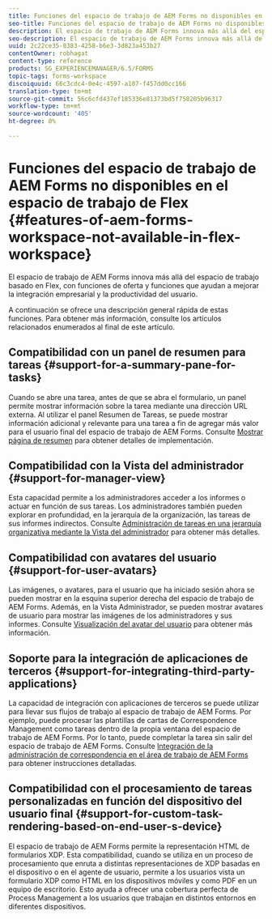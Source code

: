 ```yaml
---
title: Funciones del espacio de trabajo de AEM Forms no disponibles en el espacio de trabajo de Flex
seo-title: Funciones del espacio de trabajo de AEM Forms no disponibles en el espacio de trabajo de Flex
description: El espacio de trabajo de AEM Forms innova más allá del espacio de trabajo basado en Flex. Obtenga más información sobre las diferencias en funciones y capacidades.
seo-description: El espacio de trabajo de AEM Forms innova más allá del espacio de trabajo basado en Flex. Obtenga más información sobre las diferencias en funciones y capacidades.
uuid: 2c22ce35-8383-4258-b6e3-3d823a453b27
contentOwner: robhagat
content-type: reference
products: SG_EXPERIENCEMANAGER/6.5/FORMS
topic-tags: forms-workspace
discoiquuid: 66c3cdc4-0e4c-4597-a107-f457dd0cc166
translation-type: tm+mt
source-git-commit: 56c6cfd437ef185336e81373bd5f758205b96317
workflow-type: tm+mt
source-wordcount: '405'
ht-degree: 0%

---
```



# Funciones del espacio de trabajo de AEM Forms no disponibles en el espacio de trabajo de Flex {#features-of-aem-forms-workspace-not-available-in-flex-workspace}

El espacio de trabajo de AEM Forms innova más allá del espacio de trabajo basado en Flex, con funciones de oferta y funciones que ayudan a mejorar la integración empresarial y la productividad del usuario.

A continuación se ofrece una descripción general rápida de estas funciones. Para obtener más información, consulte los artículos relacionados enumerados al final de este artículo.

## Compatibilidad con un panel de resumen para tareas {#support-for-a-summary-pane-for-tasks}

Cuando se abre una tarea, antes de que se abra el formulario, un panel permite mostrar información sobre la tarea mediante una dirección URL externa. Al utilizar el panel Resumen de Tareas, se puede mostrar información adicional y relevante para una tarea a fin de agregar más valor para el usuario final del espacio de trabajo de AEM Forms. Consulte [Mostrar página de resumen](/help/forms/using/displaying-information-task-summary-pane.md) para obtener detalles de implementación.

## Compatibilidad con la Vista del administrador {#support-for-manager-view}

Esta capacidad permite a los administradores acceder a los informes o actuar en función de sus tareas. Los administradores también pueden explorar en profundidad, en la jerarquía de la organización, las tareas de sus informes indirectos. Consulte [Administración de tareas en una jerarquía organizativa mediante la Vista del administrador](/help/forms/using/tasks-organizational-hierarchy-using-manager.md) para obtener más detalles.

## Compatibilidad con avatares del usuario {#support-for-user-avatars}

Las imágenes, o avatares, para el usuario que ha iniciado sesión ahora se pueden mostrar en la esquina superior derecha del espacio de trabajo de AEM Forms. Además, en la Vista Administrador, se pueden mostrar avatares de usuario para mostrar las imágenes de los administradores y sus informes. Consulte [Visualización del avatar del usuario](/help/forms/using/displaying-user-avatar.md) para obtener más información.

## Soporte para la integración de aplicaciones de terceros {#support-for-integrating-third-party-applications}

La capacidad de integración con aplicaciones de terceros se puede utilizar para llevar sus flujos de trabajo al espacio de trabajo de AEM Forms. Por ejemplo, puede procesar las plantillas de cartas de Correspondence Management como tareas dentro de la propia ventana del espacio de trabajo de AEM Forms. Por lo tanto, puede completar la tarea sin salir del espacio de trabajo de AEM Forms. Consulte [Integración de la administración de correspondencia en el área de trabajo de AEM Forms](/help/forms/using/integrating-correspondence-management-html-workspace.md) para obtener instrucciones detalladas.

## Compatibilidad con el procesamiento de tareas personalizadas en función del dispositivo del usuario final {#support-for-custom-task-rendering-based-on-end-user-s-device}

El espacio de trabajo de AEM Forms permite la representación HTML de formularios XDP. Esta compatibilidad, cuando se utiliza en un proceso de procesamiento que enruta a distintas representaciones de XDP basadas en el dispositivo o en el agente de usuario, permite a los usuarios vista un formulario XDP como HTML en los dispositivos móviles y como PDF en un equipo de escritorio. Esto ayuda a ofrecer una cobertura perfecta de Process Management a los usuarios que trabajan en distintos entornos en diferentes dispositivos.
